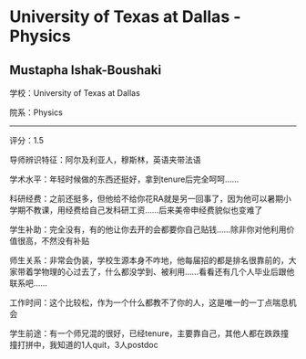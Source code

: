 # University of Texas at Dallas - Physics

## Mustapha Ishak-Boushaki

学校：University of Texas at Dallas

院系：Physics

* * *

评分：1.5

导师辨识特征：阿尔及利亚人，穆斯林，英语夹带法语

学术水平：年轻时候做的东西还挺好，拿到tenure后完全呵呵……

科研经费：之前还挺多，但他给不给你花RA就是另一回事了，因为他可以暑期小学期不教课，用经费给自己发科研工资……后来美帝申经费貌似也变难了

学生补助：完全没有，有的他让你去开的会都要你自己贴钱……除非你对他利用价值很高，不然没有补贴

师生关系：非常会伪装，学校生源本身不咋地，他每届招的都是排名很靠前的，大家带着学物理的心过去了，什么都没学到、被利用……看看还有几个人毕业后跟他联系吧……

工作时间：这个比较松，作为一个什么都教不了你的人，这是唯一的一丁点喘息机会

学生前途：有一个师兄混的很好，已经tenure，主要靠自己，其他人都在跌跌撞撞打拼中，我知道的1人quit，3人postdoc